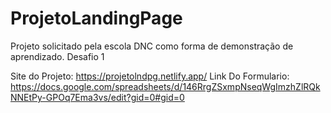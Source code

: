 # ProjetoLandingPage
Projeto solicitado pela escola DNC como forma de demonstração de aprendizado. Desafio 1

Site do Projeto: https://projetolndpg.netlify.app/
Link Do Formulario: https://docs.google.com/spreadsheets/d/146RrgZSxmpNseqWgImzhZlRQkNNEtPy-GPOq7Ema3vs/edit?gid=0#gid=0
